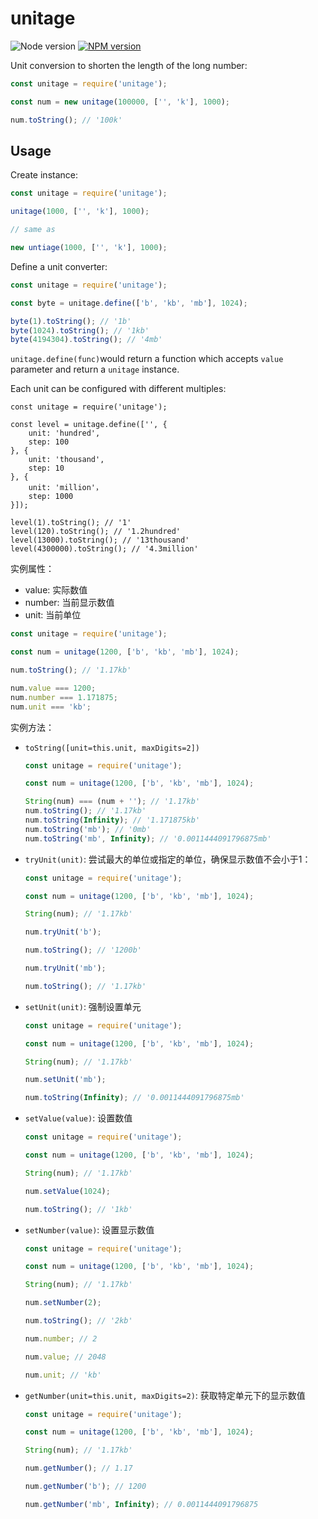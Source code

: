 # unitage

![Node version][node-image] [![NPM version][npm-image]][npm-url]

Unit conversion to shorten the length of the long number:

```javascript
const unitage = require('unitage');

const num = new unitage(100000, ['', 'k'], 1000);

num.toString(); // '100k'
```

## Usage

Create instance:

```javascript
const unitage = require('unitage');

unitage(1000, ['', 'k'], 1000);

// same as

new untiage(1000, ['', 'k'], 1000);
```

Define a unit converter:

```javascript
const unitage = require('unitage');

const byte = unitage.define(['b', 'kb', 'mb'], 1024);

byte(1).toString(); // '1b'
byte(1024).toString(); // '1kb'
byte(4194304).toString(); // '4mb'
```

`unitage.define(func)`would return a function which accepts `value` parameter and return a `unitage` instance.

Each unit can be configured with different multiples:

```javascripta
const unitage = require('unitage');

const level = unitage.define(['', {
    unit: 'hundred',
    step: 100
}, {
    unit: 'thousand',
    step: 10
}, {
    unit: 'million'，
    step: 1000
}]);

level(1).toString(); // '1'
level(120).toString(); // '1.2hundred'
level(13000).toString(); // '13thousand'
level(4300000).toString(); // '4.3million'
```

实例属性：

* value: 实际数值
* number: 当前显示数值
* unit: 当前单位

```javascript
const unitage = require('unitage');

const num = unitage(1200, ['b', 'kb', 'mb'], 1024);

num.toString(); // '1.17kb'

num.value === 1200;
num.number === 1.171875;
num.unit === 'kb';
```

实例方法：

* `toString([unit=this.unit, maxDigits=2])`

    ```javascript
    const unitage = require('unitage');

    const num = unitage(1200, ['b', 'kb', 'mb'], 1024);

    String(num) === (num + ''); // '1.17kb'
    num.toString(); // '1.17kb'
    num.toString(Infinity); // '1.171875kb'
    num.toString('mb'); // '0mb'
    num.toString('mb', Infinity); // '0.0011444091796875mb'
    ```

* `tryUnit(unit)`: 尝试最大的单位或指定的单位，确保显示数值不会小于1：

    ```javascript
    const unitage = require('unitage');

    const num = unitage(1200, ['b', 'kb', 'mb'], 1024);

    String(num); // '1.17kb'

    num.tryUnit('b');

    num.toString(); // '1200b'

    num.tryUnit('mb');

    num.toString(); // '1.17kb'
    ```

* `setUnit(unit)`: 强制设置单元

    ```javascript
    const unitage = require('unitage');

    const num = unitage(1200, ['b', 'kb', 'mb'], 1024);

    String(num); // '1.17kb'

    num.setUnit('mb');

    num.toString(Infinity); // '0.0011444091796875mb'
    ```

* `setValue(value)`: 设置数值

    ```javascript
    const unitage = require('unitage');

    const num = unitage(1200, ['b', 'kb', 'mb'], 1024);

    String(num); // '1.17kb'

    num.setValue(1024);

    num.toString(); // '1kb'
    ```

* `setNumber(value)`: 设置显示数值

    ```javascript
    const unitage = require('unitage');

    const num = unitage(1200, ['b', 'kb', 'mb'], 1024);

    String(num); // '1.17kb'

    num.setNumber(2);

    num.toString(); // '2kb'

    num.number; // 2

    num.value; // 2048

    num.unit; // 'kb'
    ```

* `getNumber(unit=this.unit, maxDigits=2)`: 获取特定单元下的显示数值

    ```javascript
    const unitage = require('unitage');

    const num = unitage(1200, ['b', 'kb', 'mb'], 1024);

    String(num); // '1.17kb'

    num.getNumber(); // 1.17

    num.getNumber('b'); // 1200

    num.getNumber('mb', Infinity); // 0.0011444091796875
    ```

[npm-url]: https://www.npmjs.com/package/unitage
[npm-image]: https://img.shields.io/npm/v/unitage.svg
[node-image]: https://img.shields.io/node/v/unitage.svg
